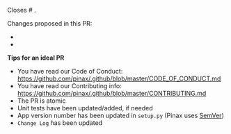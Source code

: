 Closes # .

Changes proposed in this PR:

-
-

**Tips for an ideal PR**
* You have read our Code of Conduct: https://github.com/pinax/.github/blob/master/CODE_OF_CONDUCT.md
* You have read our Contributing info: https://github.com/pinax/.github/blob/master/CONTRIBUTING.md
* The PR is atomic
* Unit tests have been updated/added, if needed
* App version number has been updated in `setup.py` (Pinax uses [SemVer](https://semver.org/))
* `Change Log` has been updated

